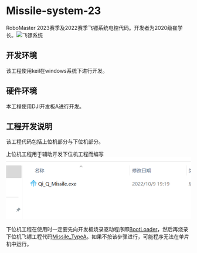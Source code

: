 # Missile-system-23

RoboMaster 2023赛季及2022赛季飞镖系统电控代码。开发者为2020级崔学长。![飞镖系统](attachment/2023-07-10-11-29-52.png)

## 开发环境

该工程使用keil在windows系统下进行开发。

## 硬件环境

本工程使用DJI开发板A进行开发。

## 工程开发说明

该工程代码包括上位机部分与下位机部分。

上位机工程用于辅助开发下位机工程而编写![上位机](attachment/2023-07-10-11-21-55.png)

下位机工程在使用时一定要先向开发板烧录驱动程序即[BootLoader](Missile-system-23\飞镖-RM22\BootLoader)，然后再烧录下位机飞镖工程代码[Missile_TypeA](Missile-system-23\飞镖-RM22\Missile_TypeA)。如果不按该步骤进行，可能程序无法在单片机中运行。
